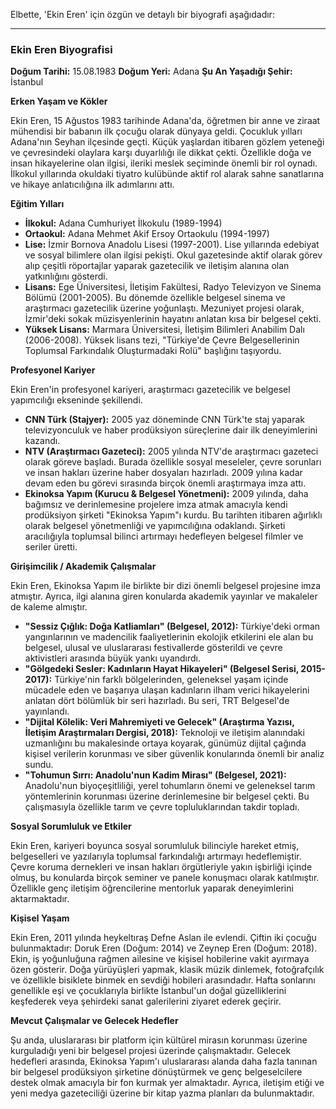 Elbette, 'Ekin Eren' için özgün ve detaylı bir biyografi aşağıdadır:

---

### Ekin Eren Biyografisi

**Doğum Tarihi:** 15.08.1983
**Doğum Yeri:** Adana
**Şu An Yaşadığı Şehir:** İstanbul

**Erken Yaşam ve Kökler**

Ekin Eren, 15 Ağustos 1983 tarihinde Adana'da, öğretmen bir anne ve ziraat mühendisi bir babanın ilk çocuğu olarak dünyaya geldi. Çocukluk yılları Adana'nın Seyhan ilçesinde geçti. Küçük yaşlardan itibaren gözlem yeteneği ve çevresindeki olaylara karşı duyarlılığı ile dikkat çekti. Özellikle doğa ve insan hikayelerine olan ilgisi, ileriki meslek seçiminde önemli bir rol oynadı. İlkokul yıllarında okuldaki tiyatro kulübünde aktif rol alarak sahne sanatlarına ve hikaye anlatıcılığına ilk adımlarını attı.

**Eğitim Yılları**

*   **İlkokul:** Adana Cumhuriyet İlkokulu (1989-1994)
*   **Ortaokul:** Adana Mehmet Akif Ersoy Ortaokulu (1994-1997)
*   **Lise:** İzmir Bornova Anadolu Lisesi (1997-2001). Lise yıllarında edebiyat ve sosyal bilimlere olan ilgisi pekişti. Okul gazetesinde aktif olarak görev alıp çeşitli röportajlar yaparak gazetecilik ve iletişim alanına olan yatkınlığını gösterdi.
*   **Lisans:** Ege Üniversitesi, İletişim Fakültesi, Radyo Televizyon ve Sinema Bölümü (2001-2005). Bu dönemde özellikle belgesel sinema ve araştırmacı gazetecilik üzerine yoğunlaştı. Mezuniyet projesi olarak, İzmir'deki sokak müzisyenlerinin hayatını anlatan kısa bir belgesel çekti.
*   **Yüksek Lisans:** Marmara Üniversitesi, İletişim Bilimleri Anabilim Dalı (2006-2008). Yüksek lisans tezi, "Türkiye'de Çevre Belgesellerinin Toplumsal Farkındalık Oluşturmadaki Rolü" başlığını taşıyordu.

**Profesyonel Kariyer**

Ekin Eren'in profesyonel kariyeri, araştırmacı gazetecilik ve belgesel yapımcılığı ekseninde şekillendi.

*   **CNN Türk (Stajyer):** 2005 yaz döneminde CNN Türk'te staj yaparak televizyonculuk ve haber prodüksiyon süreçlerine dair ilk deneyimlerini kazandı.
*   **NTV (Araştırmacı Gazeteci):** 2005 yılında NTV'de araştırmacı gazeteci olarak göreve başladı. Burada özellikle sosyal meseleler, çevre sorunları ve insan hakları üzerine haber dosyaları hazırladı. 2009 yılına kadar devam eden bu görevi sırasında birçok önemli araştırmaya imza attı.
*   **Ekinoksa Yapım (Kurucu & Belgesel Yönetmeni):** 2009 yılında, daha bağımsız ve derinlemesine projelere imza atmak amacıyla kendi prodüksiyon şirketi "Ekinoksa Yapım"ı kurdu. Bu tarihten itibaren ağırlıklı olarak belgesel yönetmenliği ve yapımcılığına odaklandı. Şirketi aracılığıyla toplumsal bilinci artırmayı hedefleyen belgesel filmler ve seriler üretti.

**Girişimcilik / Akademik Çalışmalar**

Ekin Eren, Ekinoksa Yapım ile birlikte bir dizi önemli belgesel projesine imza atmıştır. Ayrıca, ilgi alanına giren konularda akademik yayınlar ve makaleler de kaleme almıştır.

*   **"Sessiz Çığlık: Doğa Katliamları" (Belgesel, 2012):** Türkiye'deki orman yangınlarının ve madencilik faaliyetlerinin ekolojik etkilerini ele alan bu belgesel, ulusal ve uluslararası festivallerde gösterildi ve çevre aktivistleri arasında büyük yankı uyandırdı.
*   **"Gölgedeki Sesler: Kadınların Hayat Hikayeleri" (Belgesel Serisi, 2015-2017):** Türkiye'nin farklı bölgelerinden, geleneksel yaşam içinde mücadele eden ve başarıya ulaşan kadınların ilham verici hikayelerini anlatan dört bölümlük bir seri hazırladı. Bu seri, TRT Belgesel'de yayınlandı.
*   **"Dijital Kölelik: Veri Mahremiyeti ve Gelecek" (Araştırma Yazısı, İletişim Araştırmaları Dergisi, 2018):** Teknoloji ve iletişim alanındaki uzmanlığını bu makalesinde ortaya koyarak, günümüz dijital çağında kişisel verilerin korunması ve siber güvenlik konularında önemli bir analiz sundu.
*   **"Tohumun Sırrı: Anadolu'nun Kadim Mirası" (Belgesel, 2021):** Anadolu'nun biyoçeşitliliği, yerel tohumların önemi ve geleneksel tarım yöntemlerinin korunması üzerine derinlemesine bir belgesel çekti. Bu çalışmasıyla özellikle tarım ve çevre topluluklarından takdir topladı.

**Sosyal Sorumluluk ve Etkiler**

Ekin Eren, kariyeri boyunca sosyal sorumluluk bilinciyle hareket etmiş, belgeselleri ve yazılarıyla toplumsal farkındalığı artırmayı hedeflemiştir. Çevre koruma dernekleri ve insan hakları örgütleriyle yakın işbirliği içinde olmuş, bu konularda birçok seminer ve panele konuşmacı olarak katılmıştır. Özellikle genç iletişim öğrencilerine mentorluk yaparak deneyimlerini aktarmaktadır.

**Kişisel Yaşam**

Ekin Eren, 2011 yılında heykeltıraş Defne Aslan ile evlendi. Çiftin iki çocuğu bulunmaktadır: Doruk Eren (Doğum: 2014) ve Zeynep Eren (Doğum: 2018). Ekin, iş yoğunluğuna rağmen ailesine ve kişisel hobilerine vakit ayırmaya özen gösterir. Doğa yürüyüşleri yapmak, klasik müzik dinlemek, fotoğrafçılık ve özellikle bisiklete binmek en sevdiği hobileri arasındadır. Hafta sonlarını genellikle eşi ve çocuklarıyla birlikte İstanbul'un doğal güzelliklerini keşfederek veya şehirdeki sanat galerilerini ziyaret ederek geçirir.

**Mevcut Çalışmalar ve Gelecek Hedefler**

Şu anda, uluslararası bir platform için kültürel mirasın korunması üzerine kurguladığı yeni bir belgesel projesi üzerinde çalışmaktadır. Gelecek hedefleri arasında, Ekinoksa Yapım'ı uluslararası alanda daha fazla tanınan bir belgesel prodüksiyon şirketine dönüştürmek ve genç belgeselcilere destek olmak amacıyla bir fon kurmak yer almaktadır. Ayrıca, iletişim etiği ve yeni medya gazeteciliği üzerine bir kitap yazma planları da bulunmaktadır.